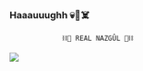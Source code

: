### Haaauuughh 💀🎃☠️
                 ⛓️🌳 REAL NAZGÛL 🌳⛓️
    
![](https://media.tenor.com/zx0VrR9EoOUAAAAC/whatcha-doin.gif)
